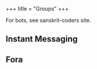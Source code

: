 +++
title = "Groups"
+++

For bots, see sanskrit-coders site.

## Instant Messaging
<div class="spreadsheet" src="../groups_IM.toml" fullHeightWithRowsPerScreen=8> </div>  

## Fora
